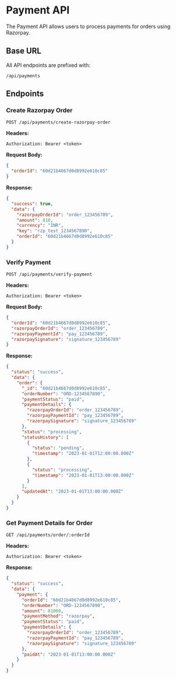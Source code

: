 # Payment API

The Payment API allows users to process payments for orders using Razorpay.

## Base URL

All API endpoints are prefixed with:

```
/api/payments
```

## Endpoints

### Create Razorpay Order

```
POST /api/payments/create-razorpay-order
```

**Headers:**

```
Authorization: Bearer <token>
```

**Request Body:**

```json
{
  "orderId": "60d21b4667d0d8992e610c85"
}
```

**Response:**

```json
{
  "success": true,
  "data": {
    "razorpayOrderId": "order_123456789",
    "amount": 810,
    "currency": "INR",
    "key": "rzp_test_1234567890",
    "orderId": "60d21b4667d0d8992e610c85"
  }
}
```

### Verify Payment

```
POST /api/payments/verify-payment
```

**Headers:**

```
Authorization: Bearer <token>
```

**Request Body:**

```json
{
  "orderId": "60d21b4667d0d8992e610c85",
  "razorpayOrderId": "order_123456789",
  "razorpayPaymentId": "pay_123456789",
  "razorpaySignature": "signature_123456789"
}
```

**Response:**

```json
{
  "status": "success",
  "data": {
    "order": {
      "_id": "60d21b4667d0d8992e610c85",
      "orderNumber": "ORD-1234567890",
      "paymentStatus": "paid",
      "paymentDetails": {
        "razorpayOrderId": "order_123456789",
        "razorpayPaymentId": "pay_123456789",
        "razorpaySignature": "signature_123456789"
      },
      "status": "processing",
      "statusHistory": [
        {
          "status": "pending",
          "timestamp": "2023-01-01T12:00:00.000Z"
        },
        {
          "status": "processing",
          "timestamp": "2023-01-01T13:00:00.000Z"
        }
      ],
      "updatedAt": "2023-01-01T13:00:00.000Z"
    }
  }
}
```

### Get Payment Details for Order

```
GET /api/payments/order/:orderId
```

**Headers:**

```
Authorization: Bearer <token>
```

**Response:**

```json
{
  "status": "success",
  "data": {
    "payment": {
      "orderId": "60d21b4667d0d8992e610c85",
      "orderNumber": "ORD-1234567890",
      "amount": 81000,
      "paymentMethod": "razorpay",
      "paymentStatus": "paid",
      "paymentDetails": {
        "razorpayOrderId": "order_123456789",
        "razorpayPaymentId": "pay_123456789",
        "razorpaySignature": "signature_123456789"
      },
      "paidAt": "2023-01-01T13:00:00.000Z"
    }
  }
}
```
